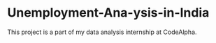 # Unemployment-Ana-ysis-in-India
This project is a part of my data analysis internship at CodeAlpha.
